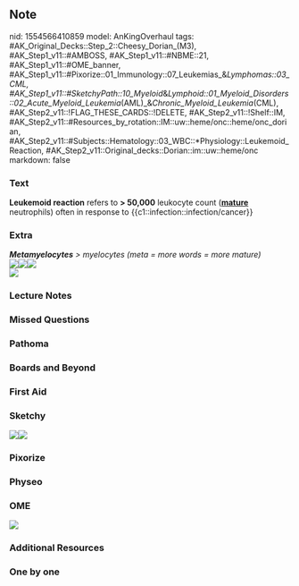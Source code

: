 ## Note
nid: 1554566410859
model: AnKingOverhaul
tags: #AK_Original_Decks::Step_2::Cheesy_Dorian_(M3), #AK_Step1_v11::#AMBOSS, #AK_Step1_v11::#NBME::21, #AK_Step1_v11::#OME_banner, #AK_Step1_v11::#Pixorize::01_Immunology::07_Leukemias_&_Lymphomas::03_CML, #AK_Step1_v11::#SketchyPath::10_Myeloid_&_Lymphoid::01_Myeloid_Disorders::02_Acute_Myeloid_Leukemia_(AML)_&_Chronic_Myeloid_Leukemia_(CML), #AK_Step2_v11::!FLAG_THESE_CARDS::!DELETE, #AK_Step2_v11::!Shelf::IM, #AK_Step2_v11::#Resources_by_rotation::IM::uw::heme/onc::heme/onc_dorian, #AK_Step2_v11::#Subjects::Hematology::03_WBC::*Physiology::Leukemoid_Reaction, #AK_Step2_v11::Original_decks::Dorian::im::uw::heme/onc
markdown: false

### Text
<b>Leukemoid reaction</b> refers to <b>> 50,000</b> leukocyte
count (<b><u>mature</u></b> neutrophils) often in response to
{{c1::infection::infection/cancer}}

### Extra
<div>
  <i><b>Metamyelocytes</b> > myelocytes (meta = more words =
  more mature)</i>
</div><img src="cml%20eh.png"><img src=
"paste-1287463691616257.jpg"><img src="paste-5462064529145857.jpg">
<div><img src="paste-5108180698791937.jpg"></div>

### Lecture Notes


### Missed Questions


### Pathoma


### Boards and Beyond


### First Aid


### Sketchy
<div><img src=
"Leukemoid%20rxn%20infection%20neutrophils_1566160514431.jpg"><img src="Zoverall%20picture%20(80)_1566160514431.JPG"></div>

### Pixorize


### Physeo


### OME
<div class="ome-widget">
  <a href="https://onlinemeded.org?ref=anki"><img src=
  "_OME_AnkiFlashcards_General_3.png"></a>
</div>

### Additional Resources


### One by one

